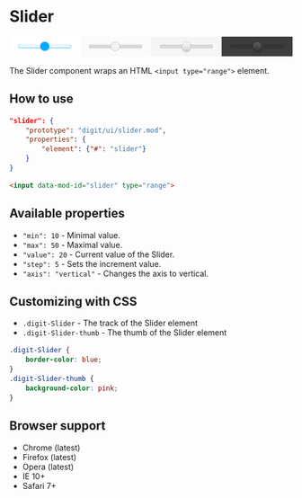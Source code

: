 # Slider

![Slider](screenshot.png)

The Slider component wraps an HTML `<input type="range">` element.

## How to use

```json
"slider": {
    "prototype": "digit/ui/slider.mod",
    "properties": {
        "element": {"#": "slider"}
    }
}
```

```html
<input data-mod-id="slider" type="range">
```


## Available properties

* `"min": 10` - Minimal value.
* `"max": 50` - Maximal value.
* `"value": 20` - Current value of the Slider.
* `"step": 5` - Sets the increment value.
* `"axis": "vertical"` - Changes the axis to vertical.



## Customizing with CSS

* `.digit-Slider` - The track of the Slider element
* `.digit-Slider-thumb` - The thumb of the Slider element

```css
.digit-Slider {
    border-color: blue;
}
.digit-Slider-thumb {
    background-color: pink;
}
```



## Browser support

* Chrome (latest)
* Firefox (latest)
* Opera (latest)
* IE 10+
* Safari 7+
